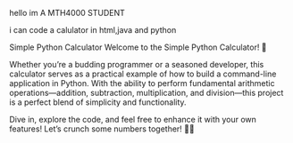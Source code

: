 hello im A MTH4000 STUDENT

i can code a calulator in html,java and python

Simple Python Calculator
Welcome to the Simple Python Calculator! 🌟

Whether you’re a budding programmer or a seasoned developer, this calculator serves as a practical example of how to build a command-line application in Python. With the ability to perform fundamental arithmetic operations—addition, subtraction, multiplication, and division—this project is a perfect blend of simplicity and functionality.

Dive in, explore the code, and feel free to enhance it with your own features! Let’s crunch some numbers together! 🧮✨


